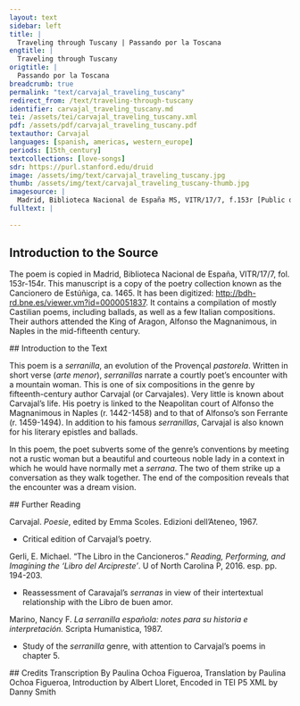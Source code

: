 ```yaml
---
layout: text
sidebar: left
title: |
  Traveling through Tuscany | Passando por la Toscana
engtitle: |
  Traveling through Tuscany
origtitle: |
  Passando por la Toscana
breadcrumb: true
permalink: "text/carvajal_traveling_tuscany"
redirect_from: /text/traveling-through-tuscany
identifier: carvajal_traveling_tuscany.md
tei: /assets/tei/carvajal_traveling_tuscany.xml
pdf: /assets/pdf/carvajal_traveling_tuscany.pdf
textauthor: Carvajal
languages: [spanish, americas, western_europe]
periods: [15th_century]
textcollections: [love-songs]
sdr: https://purl.stanford.edu/druid 
image: /assets/img/text/carvajal_traveling_tuscany.jpg
thumb: /assets/img/text/carvajal_traveling_tuscany-thumb.jpg
imagesource: |
  Madrid, Biblioteca Nacional de España MS, VITR/17/7, f.153r [Public domain]
fulltext: |
  
--- 
```

## Introduction to the Source 
<p>The poem is copied in Madrid, Biblioteca Nacional de España, VITR/17/7, fol. 153r-154r. This manuscript is a copy of the poetry collection known as the Cancionero de Estúñiga, ca. 1465. It has been digitized: <a href="http://bdh-rd.bne.es/viewer.vm?id=0000051837">http://bdh-rd.bne.es/viewer.vm?id=0000051837</a>. It contains a compilation of mostly Castilian poems, including ballads, as well as a few Italian compositions. Their authors attended the King of Aragon, Alfonso the Magnanimous, in Naples in the mid-fifteenth century.</p>
## Introduction to the Text 
<p>This poem is a <em>serranilla</em>, an evolution of the Provençal <em>pastorela</em>. Written in short verse (<em>arte menor</em>), <em>serranillas</em> narrate a courtly poet’s encounter with a mountain woman. This is one of six compositions in the genre by fifteenth-century author Carvajal (or Carvajales). Very little is known about Carvajal’s life. His poetry is linked to the Neapolitan court of Alfonso the Magnanimous in Naples (r. 1442-1458) and to that of Alfonso’s son Ferrante (r. 1459-1494). In addition to his famous <em>serranillas</em>, Carvajal is also known for his literary epistles and ballads.</p> <p dir="ltr">In this poem, the poet subverts some of the genre’s conventions by meeting not a rustic woman but a beautiful and courteous noble lady in a context in which he would have normally met a <em>serrana</em>. The two of them strike up a conversation as they walk together. The end of the composition reveals that the encounter was a dream vision.</p>
## Further Reading 
<p>Carvajal. <em>Poesie</em>, edited by Emma Scoles. Edizioni dell’Ateneo, 1967.</p> <ul> <li>Critical edition of Carvajal’s poetry.</li> </ul> <p>Gerli, E. Michael. “The Libro in the Cancioneros.” <em>Reading, Performing, and Imagining the ‘Libro del Arcipreste’</em>. U of North Carolina P, 2016. esp. pp. 194-203.</p> <ul> <li>Reassessment of Caravajal’s <em>serranas</em> in view of their intertextual relationship with the Libro de buen amor.</li> </ul> <p>Marino, Nancy F. <em>La serranilla española: notes para su historia e interpretación.</em> Scripta Humanistica, 1987.</p> <ul> <li>Study of the <em>serranilla</em> genre, with attention to Carvajal’s poems in chapter 5.</li> </ul>
## Credits
Transcription By Paulina Ochoa Figueroa, Translation by Paulina Ochoa Figueroa, Introduction by Albert Lloret, Encoded in TEI P5 XML by Danny Smith
